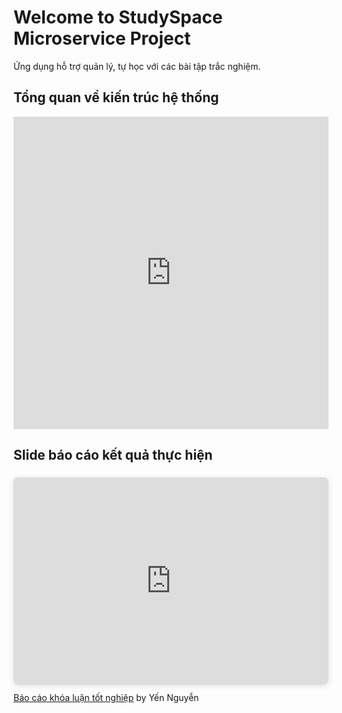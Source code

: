 # Welcome to StudySpace Microservice Project

Ứng dụng hỗ trợ quản lý, tự học với các bài tập trắc nghiệm.

## Tổng quan về kiến trúc hệ thống

<iframe src="https://prezi.com/embed/dcco-rchqjcj/" id="iframe_container" frameborder="0" webkitallowfullscreen="" mozallowfullscreen="" allowfullscreen="" allow="autoplay; fullscreen" height="500em" width="100%"></iframe>

## Slide báo cáo kết quả thực hiện

<div style="position: relative; width: 100%; height: 0; padding-top: 56.2500%;
 padding-bottom: 48px; box-shadow: 0 2px 8px 0 rgba(63,69,81,0.16); margin-top: 1.6em; margin-bottom: 0.9em; overflow: hidden;
 border-radius: 8px; will-change: transform;">
  <iframe loading="lazy" style="position: absolute; width: 100%; height: 100%; top: 0; left: 0; border: none; padding: 0;margin: 0;"
    src="https:&#x2F;&#x2F;www.canva.com&#x2F;design&#x2F;DAEzhwRaGTs&#x2F;view?embed" allowfullscreen="allowfullscreen" allow="fullscreen">
  </iframe>
</div>
<a href="https:&#x2F;&#x2F;www.canva.com&#x2F;design&#x2F;DAEzhwRaGTs&#x2F;view?utm_content=DAEzhwRaGTs&amp;utm_campaign=designshare&amp;utm_medium=embeds&amp;utm_source=link" target="_blank" rel="noopener">Báo cáo khóa luận tốt nghiệp</a> by Yến Nguyễn
